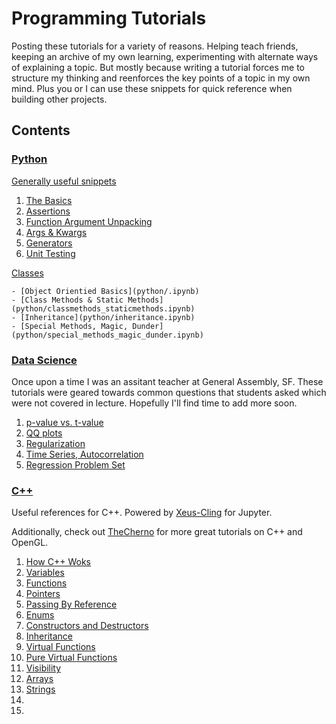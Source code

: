 # Programming Tutorials 

Posting these tutorials for a variety of reasons. Helping teach friends, keeping an archive of my own learning, experimenting with alternate ways of explaining a topic. But mostly because writing a tutorial forces me to structure my thinking and reenforces the key points of a topic in my own mind. Plus you or I can use these snippets for quick reference when building other projects.
 
## Contents 

### [Python](python) 

[Generally useful snippets](python/useful_snippets.ipynb)

1. [The Basics](python/python_basics.ipynb)
2. [Assertions](python/assert.ipynb)
3. [Function Argument Unpacking](python/function_argument_unpacking.ipynb)
4. [Args & Kwargs](python/args_kwargs.ipynb)
5. [Generators](python/generators.ipynb) 
6. [Unit Testing](unitest/unittest.ipynb)

[Classes](python/classes.ipynb)

    - [Object Orientied Basics](python/.ipynb)
    - [Class Methods & Static Methods](python/classmethods_staticmethods.ipynb)
    - [Inheritance](python/inheritance.ipynb)
    - [Special Methods, Magic, Dunder](python/special_methods_magic_dunder.ipynb)
    

    
### [Data Science](data_science)

Once upon a time I was an assitant teacher at General Assembly, SF. These tutorials were geared towards common questions that students asked which were not covered in lecture. Hopefully I'll find time to add more soon. 

1. [p-value vs. t-value](data_science/tutorials/pVal_versus_tVal.ipynb)
2. [QQ plots](data_science/tutorials/QQ_plot.ipynb)
3. [Regularization](data_science/tutorials/Regularization.ipynb)
4. [Time Series, Autocorrelation](data_science/tutorials/time_series_autocorrelation.ipynb)
5. [Regression Problem Set](data_science/problem_sets/regression_problems.ipynb)

### [C++](cpp_snippets)

Useful references for C++. Powered by [Xeus-Cling](https://github.com/momonala/xeus-cling) for Jupyter. 

Additionally, check out [TheCherno](https://www.youtube.com/user/TheChernoProject/playlists) for more great tutorials on C++ and OpenGL. 

1. [How C++ Woks](HowCppWorks.ipynb)
2. [Variables](Variables.ipynb)
3. [Functions](Functions.ipynb)
4. [Pointers](Pointers.ipynb)
5. [Passing By Reference](PassingByReference.ipynb)
6. [Enums](Enums.ipynb)
8. [Constructors and Destructors](Constructors_Destructors.ipynb)
9. [Inheritance](Inheritance.ipynb)
10. [Virtual Functions](VirtualFunctions.ipynb.ipynb)
11. [Pure Virtual Functions](Interfaces_PureVirtualFunctions.ipynb)
12. [Visibility](Visibility.ipynb)
14. [Arrays](Arrays.ipynb)
15. [Strings](Strings.ipynb)
16. [](.ipynb)
17. [](.ipynb)
